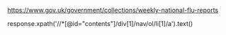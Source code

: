 https://www.gov.uk/government/collections/weekly-national-flu-reports



response.xpath('//*[@id="contents"]/div[1]/nav/ol/li[1]/a').text()